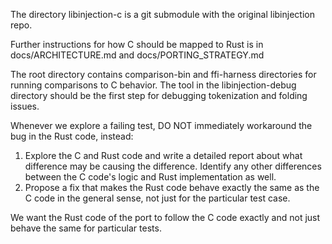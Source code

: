 The directory libinjection-c is a git submodule with the original libinjection repo.

Further instructions for how C should be mapped to Rust is in docs/ARCHITECTURE.md and docs/PORTING_STRATEGY.md

The root directory contains comparison-bin and ffi-harness directories for running comparisons to C behavior. The tool in the libinjection-debug directory should be the first step for debugging tokenization and folding issues.

Whenever we explore a failing test, DO NOT immediately workaround the bug in the Rust code, instead:
1. Explore the C and Rust code and write a detailed report about what difference may be causing the difference. Identify any other differences between the C code's logic and Rust implementation as well.
2. Propose a fix that makes the Rust code behave exactly the same as the C code in the general sense, not just for the particular test case.

We want the Rust code of the port to follow the C code exactly and not just behave the same for particular tests.